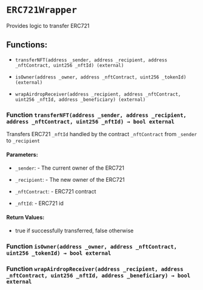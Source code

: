 # `ERC721Wrapper`

Provides logic to transfer ERC721

## Functions:

- `transferNFT(address _sender, address _recipient, address _nftContract, uint256 _nftId) (external)`

- `isOwner(address _owner, address _nftContract, uint256 _tokenId) (external)`

- `wrapAirdropReceiver(address _recipient, address _nftContract, uint256 _nftId, address _beneficiary) (external)`

### Function `transferNFT(address _sender, address _recipient, address _nftContract, uint256 _nftId) → bool external`

Transfers ERC721 `_nftId` handled by the contract `_nftContract` from `_sender` to `_recipient`

#### Parameters:

- `_sender`: - The current owner of the ERC721

- `_recipient`: - The new owner of the ERC721

- `_nftContract`: - ERC721 contract

- `_nftId`: - ERC721 id

#### Return Values:

- true if successfully transferred, false otherwise

### Function `isOwner(address _owner, address _nftContract, uint256 _tokenId) → bool external`

### Function `wrapAirdropReceiver(address _recipient, address _nftContract, uint256 _nftId, address _beneficiary) → bool external`
